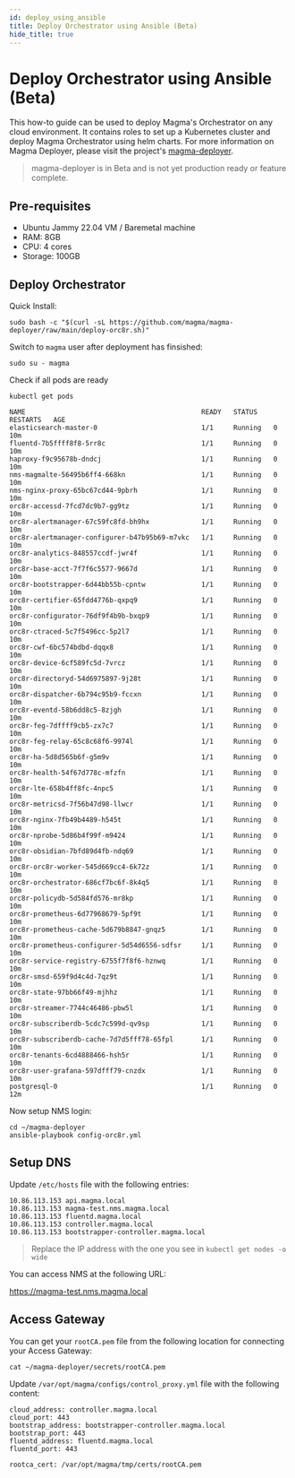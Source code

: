 ```yaml
---
id: deploy_using_ansible
title: Deploy Orchestrator using Ansible (Beta)
hide_title: true
---
```


# Deploy Orchestrator using Ansible (Beta)

This how-to guide can be used to deploy Magma's Orchestrator on any cloud environment. 
It contains roles to set up a Kubernetes cluster and deploy Magma Orchestrator using helm charts.
For more information on Magma Deployer, please visit the project's
[magma-deployer](https://github.com/magma/magma-deployer).

> magma-deployer is in Beta and is not yet production ready or feature complete.

## Pre-requisites

- Ubuntu Jammy 22.04 VM / Baremetal machine 
- RAM: 8GB
- CPU: 4 cores
- Storage: 100GB

## Deploy Orchestrator

Quick Install:
```
sudo bash -c "$(curl -sL https://github.com/magma/magma-deployer/raw/main/deploy-orc8r.sh)"
```

Switch to `magma` user after deployment has finsished:
```
sudo su - magma
```

Check if all pods are ready
```
kubectl get pods
```

```
NAME                                            READY   STATUS    RESTARTS   AGE
elasticsearch-master-0                          1/1     Running   0          10m
fluentd-7b5ffff8f8-5rr8c                        1/1     Running   0          10m
haproxy-f9c95678b-dndcj                         1/1     Running   0          10m
nms-magmalte-56495b6ff4-668kn                   1/1     Running   0          10m
nms-nginx-proxy-65bc67cd44-9pbrh                1/1     Running   0          10m
orc8r-accessd-7fcd7dc9b7-gg9tz                  1/1     Running   0          10m
orc8r-alertmanager-67c59fc8fd-bh9hx             1/1     Running   0          10m
orc8r-alertmanager-configurer-b47b95b69-m7vkc   1/1     Running   0          10m
orc8r-analytics-848557ccdf-jwr4f                1/1     Running   0          10m
orc8r-base-acct-7f7f6c5577-9667d                1/1     Running   0          10m
orc8r-bootstrapper-6d44bb55b-cpntw              1/1     Running   0          10m
orc8r-certifier-65fdd4776b-qxpq9                1/1     Running   0          10m
orc8r-configurator-76df9f4b9b-bxqp9             1/1     Running   0          10m
orc8r-ctraced-5c7f5496cc-5p2l7                  1/1     Running   0          10m
orc8r-cwf-6bc574bdbd-dqqx8                      1/1     Running   0          10m
orc8r-device-6cf589fc5d-7vrcz                   1/1     Running   0          10m
orc8r-directoryd-54d6975897-9j28t               1/1     Running   0          10m
orc8r-dispatcher-6b794c95b9-fccxn               1/1     Running   0          10m
orc8r-eventd-58b6dd8c5-8zjgh                    1/1     Running   0          10m
orc8r-feg-7dffff9cb5-zx7c7                      1/1     Running   0          10m
orc8r-feg-relay-65c8c68f6-9974l                 1/1     Running   0          10m
orc8r-ha-5d8d565b6f-g5m9v                       1/1     Running   0          10m
orc8r-health-54f67d778c-mfzfn                   1/1     Running   0          10m
orc8r-lte-658b4ff8fc-4npc5                      1/1     Running   0          10m
orc8r-metricsd-7f56b47d98-llwcr                 1/1     Running   0          10m
orc8r-nginx-7fb49b4489-h545t                    1/1     Running   0          10m
orc8r-nprobe-5d86b4f99f-m9424                   1/1     Running   0          10m
orc8r-obsidian-7bfd89d4fb-ndq69                 1/1     Running   0          10m
orc8r-orc8r-worker-545d669cc4-6k72z             1/1     Running   0          10m
orc8r-orchestrator-686cf7bc6f-8k4q5             1/1     Running   0          10m
orc8r-policydb-5d584fd576-mr8kp                 1/1     Running   0          10m
orc8r-prometheus-6d77968679-5pf9t               1/1     Running   0          10m
orc8r-prometheus-cache-5d679b8847-gnqz5         1/1     Running   0          10m
orc8r-prometheus-configurer-5d54d6556-sdfsr     1/1     Running   0          10m
orc8r-service-registry-6755f7f8f6-hznwq         1/1     Running   0          10m
orc8r-smsd-659f9d4c4d-7qz9t                     1/1     Running   0          10m
orc8r-state-97bb66f49-mjhhz                     1/1     Running   0          10m
orc8r-streamer-7744c46486-pbw5l                 1/1     Running   0          10m
orc8r-subscriberdb-5cdc7c599d-qv9sp             1/1     Running   0          10m
orc8r-subscriberdb-cache-7d7d5fff78-65fpl       1/1     Running   0          10m
orc8r-tenants-6cd4888466-hsh5r                  1/1     Running   0          10m
orc8r-user-grafana-597dfff79-cnzdx              1/1     Running   0          10m
postgresql-0                                    1/1     Running   0          12m
```

Now setup NMS login:
```
cd ~/magma-deployer
ansible-playbook config-orc8r.yml
```

## Setup DNS

Update `/etc/hosts` file with the following entries:
```
10.86.113.153 api.magma.local
10.86.113.153 magma-test.nms.magma.local
10.86.113.153 fluentd.magma.local
10.86.113.153 controller.magma.local
10.86.113.153 bootstrapper-controller.magma.local
```
> Replace the IP address with the one you see in `kubectl get nodes -o wide`


You can access NMS at the following URL:

https://magma-test.nms.magma.local


## Access Gateway

You can get your `rootCA.pem` file from the following location for connecting your Access Gateway:
```
cat ~/magma-deployer/secrets/rootCA.pem
```

Update `/var/opt/magma/configs/control_proxy.yml` file with the following content:
```
cloud_address: controller.magma.local
cloud_port: 443
bootstrap_address: bootstrapper-controller.magma.local
bootstrap_port: 443
fluentd_address: fluentd.magma.local
fluentd_port: 443

rootca_cert: /var/opt/magma/tmp/certs/rootCA.pem
```
